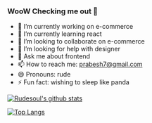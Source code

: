 ### WooW Checking me out 👋


- 🔭 I’m currently working on e-commerce
- 🌱 I’m currently learning react
- 👯 I’m looking to collaborate on e-commerce
- 🤔 I’m looking for help with designer
- 💬 Ask me about frontend
- 📫 How to reach me: prabesh7@gmail.com
- 😄 Pronouns: rude
- ⚡ Fun fact: wishing to sleep like panda



[![Rudesoul's github stats](https://github-readme-stats.vercel.app/api?username=rudesoul&show_icons=true&count_private=true&theme=dark)](https://github.com/anuraghazra/github-readme-stats)

[![Top Langs](https://github-readme-stats.vercel.app/api/top-langs/?username=rudesoul)](https://github.com/anuraghazra/github-readme-stats)
